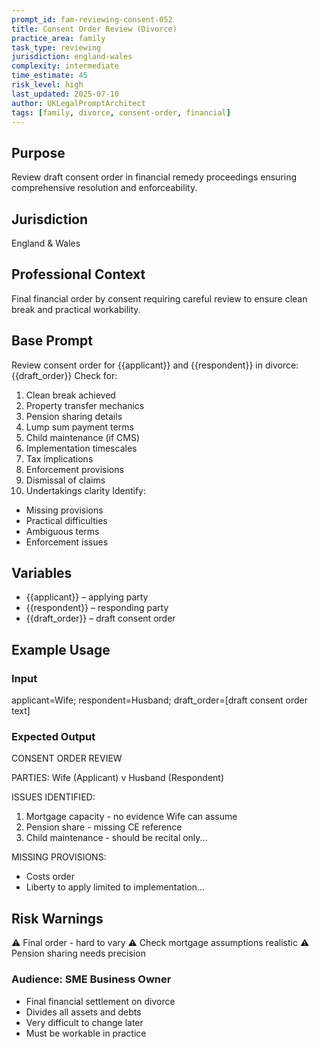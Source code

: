```yaml
---
prompt_id: fam-reviewing-consent-052
title: Consent Order Review (Divorce)
practice_area: family
task_type: reviewing
jurisdiction: england-wales
complexity: intermediate
time_estimate: 45
risk_level: high
last_updated: 2025-07-10
author: UKLegalPromptArchitect
tags: [family, divorce, consent-order, financial]
---
```


## Purpose
Review draft consent order in financial remedy proceedings ensuring comprehensive resolution and enforceability.

## Jurisdiction
England & Wales

## Professional Context
Final financial order by consent requiring careful review to ensure clean break and practical workability.

## Base Prompt
Review consent order for \{\{applicant\}\} and \{\{respondent\}\} in divorce:
\{\{draft_order\}\}
Check for:
1. Clean break achieved
2. Property transfer mechanics
3. Pension sharing details
4. Lump sum payment terms
5. Child maintenance (if CMS)
6. Implementation timescales
7. Tax implications
8. Enforcement provisions
9. Dismissal of claims
10. Undertakings clarity
Identify:
- Missing provisions
- Practical difficulties
- Ambiguous terms
- Enforcement issues

## Variables
- \{\{applicant\}\} – applying party
- \{\{respondent\}\} – responding party
- \{\{draft_order\}\} – draft consent order

## Example Usage
### Input
applicant=Wife; respondent=Husband; draft_order=[draft consent order text]

### Expected Output
CONSENT ORDER REVIEW

PARTIES: Wife (Applicant) v Husband (Respondent)

ISSUES IDENTIFIED:
1. Mortgage capacity - no evidence Wife can assume
2. Pension share - missing CE reference
3. Child maintenance - should be recital only...

MISSING PROVISIONS:
- Costs order
- Liberty to apply limited to implementation...

## Risk Warnings
⚠️ Final order - hard to vary
⚠️ Check mortgage assumptions realistic
⚠️ Pension sharing needs precision

### Audience: SME Business Owner
- Final financial settlement on divorce
- Divides all assets and debts
- Very difficult to change later
- Must be workable in practice
